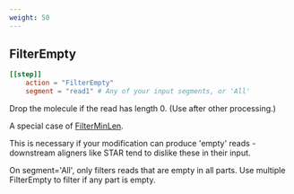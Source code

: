 ```yaml
---
weight: 50
---
```

## FilterEmpty


```toml
[[step]]
    action = "FilterEmpty"
    segment = "read1" # Any of your input segments, or 'All'
```

Drop the molecule if the read has length 0.
(Use after other processing.)

A special case of [FilterMinLen](../filterminlen).

This is necessary if your modification can produce 'empty'
reads - downstream aligners like STAR tend to dislike these in their input.

On segment='All', only filters reads that are empty in all parts.
Use multiple FilterEmpty to filter if any part is empty.